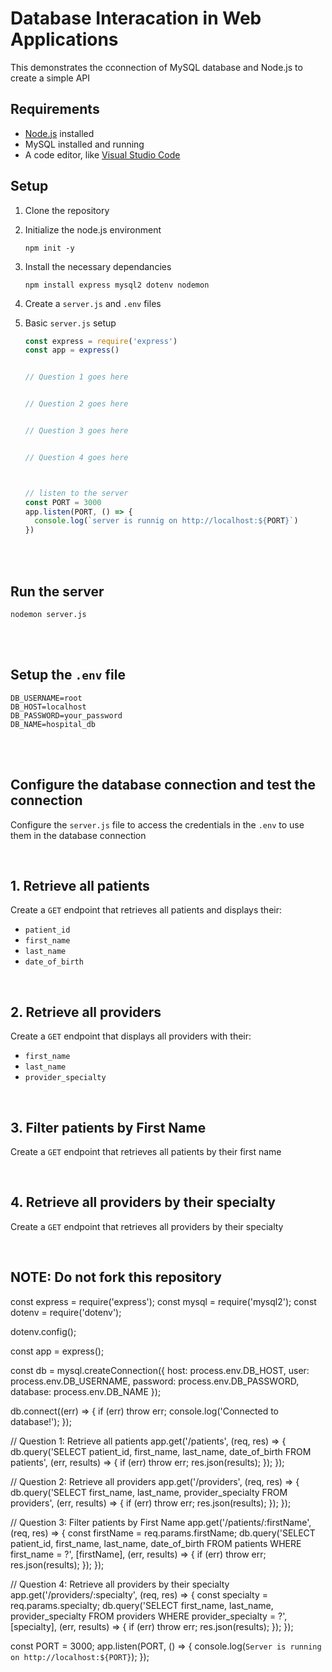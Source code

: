 # Database Interacation in Web Applications

This demonstrates the cconnection of MySQL database and Node.js to create a simple API

## Requirements
- [Node.js](https://nodejs.org/) installed
-  MySQL installed and running
-  A code editor, like [Visual Studio Code](https://code.visualstudio.com/download)

## Setup
1. Clone the repository
2. Initialize the node.js environment
   ```
   npm init -y
   ```
3. Install the necessary dependancies
   ```
   npm install express mysql2 dotenv nodemon
   ```
4. Create a ``` server.js ``` and ```.env``` files
5. Basic ```server.js``` setup
   <br>
   
   ```js
   const express = require('express')
   const app = express()

   
   // Question 1 goes here


   // Question 2 goes here


   // Question 3 goes here


   // Question 4 goes here

   

   // listen to the server
   const PORT = 3000
   app.listen(PORT, () => {
     console.log(`server is runnig on http://localhost:${PORT}`)
   })
   ```
<br><br>

## Run the server
   ```
   nodemon server.js
   ```
<br><br>

## Setup the ```.env``` file
```.env
DB_USERNAME=root
DB_HOST=localhost
DB_PASSWORD=your_password
DB_NAME=hospital_db
```

<br><br>

## Configure the database connection and test the connection
Configure the ```server.js``` file to access the credentials in the ```.env``` to use them in the database connection

<br>

## 1. Retrieve all patients
Create a ```GET``` endpoint that retrieves all patients and displays their:
- ```patient_id```
- ```first_name```
- ```last_name```
- ```date_of_birth```

<br>

## 2. Retrieve all providers
Create a ```GET``` endpoint that displays all providers with their:
- ```first_name```
- ```last_name```
- ```provider_specialty```

<br>

## 3. Filter patients by First Name
Create a ```GET``` endpoint that retrieves all patients by their first name

<br>

## 4. Retrieve all providers by their specialty
Create a ```GET``` endpoint that retrieves all providers by their specialty

<br>


## NOTE: Do not fork this repository
const express = require('express');
const mysql = require('mysql2');
const dotenv = require('dotenv');

dotenv.config();

const app = express();

const db = mysql.createConnection({
  host: process.env.DB_HOST,
  user: process.env.DB_USERNAME,
  password: process.env.DB_PASSWORD,
  database: process.env.DB_NAME
});

db.connect((err) => {
  if (err) throw err;
  console.log('Connected to database!');
});

// Question 1: Retrieve all patients
app.get('/patients', (req, res) => {
  db.query('SELECT patient_id, first_name, last_name, date_of_birth FROM patients', (err, results) => {
    if (err) throw err;
    res.json(results);
  });
});

// Question 2: Retrieve all providers
app.get('/providers', (req, res) => {
  db.query('SELECT first_name, last_name, provider_specialty FROM providers', (err, results) => {
    if (err) throw err;
    res.json(results);
  });
});

// Question 3: Filter patients by First Name
app.get('/patients/:firstName', (req, res) => {
  const firstName = req.params.firstName;
  db.query('SELECT patient_id, first_name, last_name, date_of_birth FROM patients WHERE first_name = ?', [firstName], (err, results) => {
    if (err) throw err;
    res.json(results);
  });
});

// Question 4: Retrieve all providers by their specialty
app.get('/providers/:specialty', (req, res) => {
  const specialty = req.params.specialty;
  db.query('SELECT first_name, last_name, provider_specialty FROM providers WHERE provider_specialty = ?', [specialty], (err, results) => {
    if (err) throw err;
    res.json(results);
  });
});

const PORT = 3000;
app.listen(PORT, () => {
  console.log(`Server is running on http://localhost:${PORT}`);
});
